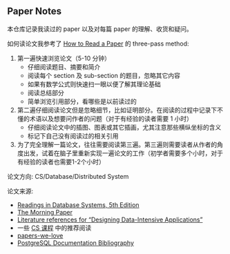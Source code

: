 ## Paper Notes

本仓库记录我读过的 paper 以及对每篇 paper 的理解、收货和疑问。

如何读论文我参考了 [How to Read a Paper](./assets/pdfs/how-to-read-a-paper.pdf) 的 three-pass method:

1. 第一遍快速浏览论文（5-10 分钟）
   - 仔细阅读题目、摘要和简介
   - 阅读每个 section 及 sub-section 的题目，忽略其它内容
   - 如果有数学公式则快速扫一眼以便了解其理论基础
   - 阅读总结部分
   - 简单浏览引用部分，看哪些是以前读过的
2. 第二遍仔细阅读论文但是忽略细节，比如证明部分。在阅读的过程中记录下不懂的术语以及想要问作者的问题（对于有经验的读者需要 1 小时）
   - 仔细阅读论文中的插图、图表或其它插画，尤其注意那些横纵坐标的含义
   - 标记下自己没有阅读过的相关引用
3. 为了完全理解一篇论文，往往需要阅读第三遍。第三遍则需要读者从作者的角度出发，试着在脑子里重新实现一遍论文的工作（初学者需要多个小时，对于有经验的读者也需要1-2个小时）

论文方向: CS/Database/Distributed System

论文来源:

- [Readings in Database Systems, 5th Edition](http://www.redbook.io/)
- [The Morning Paper](https://blog.acolyer.org/)
- [Literature references for “Designing Data-Intensive Applications”](https://github.com/ept/ddia-references)
- 一些 [CS 课程](https://zhjwpku.com/2018/09/16/awesome-cs-courses.html) 中的推荐阅读
- [papers-we-love](https://github.com/papers-we-love/papers-we-love)
- [PostgreSQL Documentation Bibliography](https://www.postgresql.org/docs/current/biblio.html)